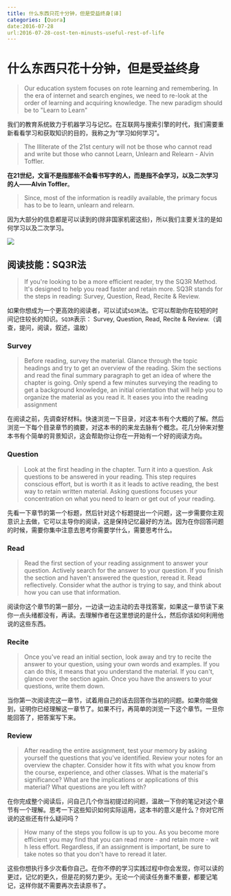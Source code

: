 ```yaml
---
title: 什么东西只花十分钟，但是受益终身[译]
categories: [Quora]
date:2016-07-28
url:2016-07-28-cost-ten-minusts-useful-rest-of-life
---
```


# 什么东西只花十分钟，但是受益终身

> Our education system focuses on rote learning and remembering. In the era of internet and search engines, we need to re-look at the order of learning and acquiring knowledge. The new paradigm should be to "Learn to Learn"

我们的教育系统致力于机器学习与记忆。在互联网与搜索引擎的时代，我们需要重新看看学习和获取知识的目的，我称之为“学习如何学习”。
 
 > The Illiterate of the 21st century will not be those who cannot read and write but those who cannot Learn, Unlearn and Relearn - Alvin Toffler.

**在21世纪，文盲不是指那些不会看书写字的人，而是指不会学习，以及二次学习的人——Alvin Toffler**。

> Since, most of the information is readily available, the primary focus has to be to learn, unlearn and relearn.

因为大部分的信息都是可以读到的(除非国家机密这些)，所以我们主要关注的是如何学习以及二次学习。

![](http://7xqo7w.com1.z0.glb.clouddn.com/16-7-27/80114096.jpg)

## 阅读技能：SQ3R法

> If you're looking to be a more efficient reader, try the SQ3R Method. It's designed to help you read faster and retain more. SQ3R stands for the steps in reading: Survey, Question, Read, Recite & Review.

如果你想成为一个更高效的阅读者，可以试试`SQ3R`法。它可以帮助你在较短的时间记住较长的知识。`SQ3R`表示： Survey, Question, Read, Recite & Review.（调查，提问，阅读，叙述，温故）

### Survey

> Before reading, survey the material. Glance through the topic headings and try to get an overview of the reading. Skim the sections and read the final summary paragraph to get an idea of where the chapter is going. Only spend a few minutes surveying the reading to get a background knowledge, an initial orientation that will help you to organize the material as you read it. It eases you into the reading assignment

在阅读之前，先调查好材料。快速浏览一下目录，对这本书有个大概的了解。然后浏览一下每个目录章节的摘要，对这本书的的来龙去脉有个概念。花几分钟来对整本书有个简单的背景知识，这会帮助你让你在一开始有一个好的阅读方向。

### Question

> Look at the first heading in the chapter. Turn it into a question. Ask questions to be answered in your reading. This step requires conscious effort, but is worth it as it leads to active reading, the best way to retain written material. Asking questions focuses your concentration on what you need to learn or get out of your reading.

先看一下章节的第一个标题，然后针对这个标题提出一个问题，这一步需要你主观意识上去做，它可以主导你的阅读，这是保持记忆最好的方法。因为在你回答问题的时候，需要你集中注意去思考你需要学什么，需要思考什么。

### Read

> Read the first section of your reading assignment to answer your question. Actively search for the answer to your question. If you finish the section and haven't answered the question, reread it. Read reflectively. Consider what the author is trying to say, and think about how you can use that information.

阅读你这个章节的第一部分，一边读一边主动的去寻找答案，如果这一章节读下来你一点头绪都没有，再读。去理解作者在这里想说的是什么，然后你该如何利用他说的这些东西。

### Recite


> Once you've read an initial section, look away and try to recite the answer to your question, using your own words and examples. If you can do this, it means that you understand the material. If you can't, glance over the section again. Once you have the answers to your questions, write them down.

当你第一次阅读完这一章节，试着用自己的话去回答你当初的问题。如果你能做到，证明你已经理解这一章节了。如果不行，再简单的浏览一下这个章节。一旦你能回答了，把答案写下来。

### Review

> After reading the entire assignment, test your memory by asking yourself the questions that you've identified. Review your notes for an overview the chapter. Consider how it fits with what you know from the course, experience, and other classes. What is the material's significance? What are the implications or applications of this material? What questions are you left with?

在你完成整个阅读后，问自己几个你当初提过的问题，温故一下你的笔记对这个章节有一个理解。思考一下这些知识如何实际运用，这本书的意义是什么？你对它所说的这些还有什么疑问吗？

> How many of the steps you follow is up to you. As you become more efficient you may find that you can read more - and retain more - wit h less effort. Regardless, if an assignment is important, be sure to take notes so that you don't have to reread it later.

这些你想执行多少次看你自己。在你不停的学习实践过程中你会发现，你可以读的更过，记忆的更久，但是花的努力更少。无论一个阅读任务重不重要，都要记笔记，这样你就不需要再次去读原书了。